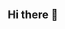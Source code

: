 ## Hi there 👋

<!--
**LegendJurai/LegendJurai** is a ✨ _special_ ✨ repository because its `README.md` (this file) appears on your GitHub profile.

Here are some ideas to get you started:

Hey! My name is Leonie, but you can call me Lilo! I am from Germany and I am quite new to Codédex, GitHub and to coding in general! In here, I will continuously upload new projects, mostly something related to Codédex (f.e. Checkpoint Projects). I would be very happy to meet you and we can exchange our interets and knowledge about coding! Also, I am very interested and open to learn from you!

- 🔭 I’m currently working on Codédex!
- 🌱 I’m currently learning Python and Java
- 💬 Ask me about anything!
- 📫 How to reach me: Here or on Codédex with the same username!

Furthermore I enjoy dancing, playing the piano and painting! I am also a LeagueOfLegends player, but don't worry - I am not toxic at all! I am usually the one who are hurt after somebody insults me haha!

